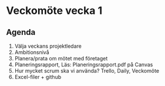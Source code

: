 # Veckomöte vecka 1

## Agenda
1. Välja veckans projektledare
2. Ambitionsnivå
3. Planera/prata om mötet med företaget
4. Planeringsrapport, Läs: Planeringsrapport.pdf på Canvas
5. Hur mycket scrum ska vi använda? Trello, Daily, Veckomöte
6. Excel-filer + github
